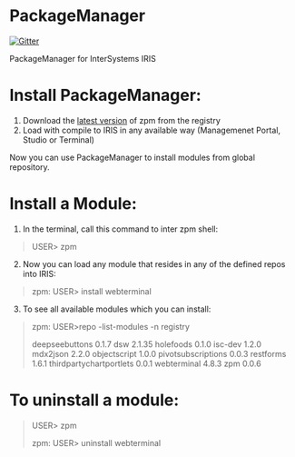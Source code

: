 # PackageManager

[![Gitter](https://img.shields.io/badge/chat-on%20telegram-blue.svg)](https://t.me/joinchat/FoZ4Mw58zQJwtbLzQrty3Q)


PackageManager for InterSystems IRIS

# Install PackageManager:

1. Download the  [latest version](https://pm.community.intersystems.com/packages/zpm/latest/installer) of zpm from the registry
2. Load with compile to IRIS in any available way (Managemenet Portal, Studio or Terminal)
 
 Now you can use PackageManager to install modules from global repository.
 
# Install a Module:

1. In the terminal, call this command to inter zpm shell:
> USER> zpm  

2. Now you can load any module that resides in any of the defined repos into IRIS:
> zpm: USER> install webterminal  

3. To see all available modules which you can install:
> zpm: USER>repo -list-modules -n registry
>  
> deepseebuttons 0.1.7
> dsw 2.1.35
> holefoods 0.1.0
> isc-dev 1.2.0
> mdx2json 2.2.0
> objectscript 1.0.0
> pivotsubscriptions 0.0.3
> restforms 1.6.1
> thirdpartychartportlets 0.0.1
> webterminal 4.8.3
> zpm 0.0.6

# To uninstall a module:
> USER> zpm  
>
> zpm: USER> uninstall webterminal
